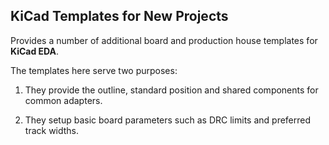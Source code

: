 ## KiCad Templates for New Projects

Provides a number of additional board and production house templates for **KiCad EDA**.

The templates here serve two purposes:

1. They provide the outline, standard position and shared components for common adapters.

2. They setup basic board parameters such as DRC limits and preferred track widths.
